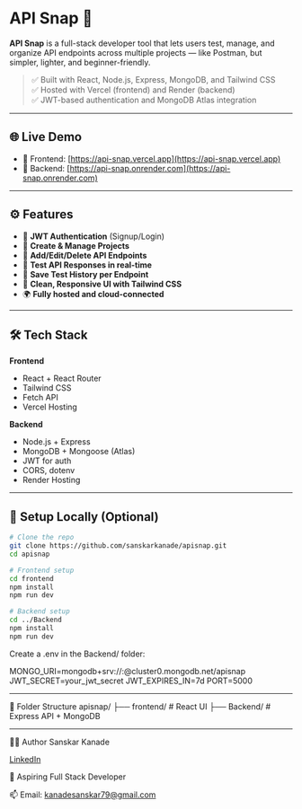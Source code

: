 # API Snap 🚀

**API Snap** is a full-stack developer tool that lets users test, manage, and organize API endpoints across multiple projects — like Postman, but simpler, lighter, and beginner-friendly.

> ✅ Built with React, Node.js, Express, MongoDB, and Tailwind CSS  
> ✅ Hosted with Vercel (frontend) and Render (backend)  
> ✅ JWT-based authentication and MongoDB Atlas integration

---

## 🌐 Live Demo

- 🔗 Frontend: [https://api-snap.vercel.app](https://api-snap.vercel.app)  
- 🔗 Backend: [https://api-snap.onrender.com](https://api-snap.onrender.com)


---

## ⚙️ Features

- 🔐 **JWT Authentication** (Signup/Login)
- 📁 **Create & Manage Projects**
- 🔧 **Add/Edit/Delete API Endpoints**
- 🧪 **Test API Responses in real-time**
- 📜 **Save Test History per Endpoint**
- 🎯 **Clean, Responsive UI with Tailwind CSS**
- 🌍 **Fully hosted and cloud-connected**

---

## 🛠️ Tech Stack

**Frontend**  
- React + React Router  
- Tailwind CSS  
- Fetch API  
- Vercel Hosting

**Backend**  
- Node.js + Express  
- MongoDB + Mongoose (Atlas)  
- JWT for auth  
- CORS, dotenv  
- Render Hosting

---

## 🚀 Setup Locally (Optional)

```bash
# Clone the repo
git clone https://github.com/sanskarkanade/apisnap.git
cd apisnap

# Frontend setup
cd frontend
npm install
npm run dev

# Backend setup
cd ../Backend
npm install
npm run dev

```

Create a .env in the Backend/ folder:

MONGO_URI=mongodb+srv://<username>:<password>@cluster0.mongodb.net/apisnap
JWT_SECRET=your_jwt_secret
JWT_EXPIRES_IN=7d
PORT=5000

---

📁 Folder Structure
apisnap/
├── frontend/       # React UI
├── Backend/        # Express API + MongoDB

---

🙋‍♂️ Author
Sanskar Kanade

[LinkedIn](https://www.linkedin.com/in/sanskar-kanade-585805322?utm_source=share&utm_campaign=share_via&utm_content=profile&utm_medium=android_app)

💼 Aspiring Full Stack Developer

📫 Email: kanadesanskar79@gmail.com
